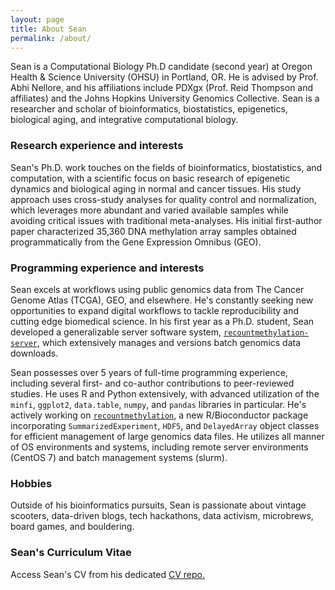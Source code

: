 ```yaml
---
layout: page
title: About Sean
permalink: /about/
---
```


Sean is a Computational Biology Ph.D candidate (second year) at Oregon Health & Science University (OHSU) in Portland, OR. He is advised by Prof. Abhi Nellore, and his affiliations include PDXgx (Prof. Reid Thompson and affiliates) and the Johns Hopkins University Genomics Collective. Sean is a researcher and scholar of bioinformatics, biostatistics, epigenetics, biological aging, and integrative computational biology.

### Research experience and interests

Sean's Ph.D. work touches on the fields of bioinformatics, biostatistics, and computation, with a scientific focus on basic research of epigenetic dynamics and biological aging in normal and cancer tissues. His study approach uses cross-study analyses for quality control and normalization, which leverages more abundant and varied available samples while avoiding critical issues with traditional meta-analyses. His initial first-author paper characterized 35,360 DNA methylation array samples obtained programmatically from the Gene Expression Omnibus (GEO).

### Programming experience and interests

Sean excels at workflows using public genomics data from The Cancer Genome Atlas (TCGA), GEO, and elsewhere. He's constantly seeking new opportunities to expand digital workflows to tackle reproducibility and cutting edge biomedical science. In his first year as a Ph.D. student, Sean developed a generalizable server software system, [`recountmethylation-server`](https://github.com/metamaden/recount-methylation-server), which extensively manages and versions batch genomics data downloads.

Sean possesses over 5 years of full-time programming experience, including several first- and co-author contributions to peer-reviewed studies. He uses R and Python extensively, with advanced utilization of the `minfi`, `ggplot2`, `data.table`, `numpy`, and `pandas` libraries in particular. He's actively working on [`recountmethylation`](https://github.com/metamaden/recountmethylation), a new R/Bioconductor package incorporating `SummarizedExperiment`, `HDF5`, and `DelayedArray` object classes for efficient management of large genomics data files. He utilizes all manner of OS environments and systems, including remote server environments (CentOS 7) and batch management systems (slurm). 

### Hobbies

Outside of his bioinformatics pursuits, Sean is passionate about vintage scooters, data-driven blogs, tech hackathons, data activism, microbrews, board games, and bouldering.

### Sean's Curriculum Vitae
Access Sean's CV from his dedicated [CV repo.](https://github.com/metamaden/CV_repo)

